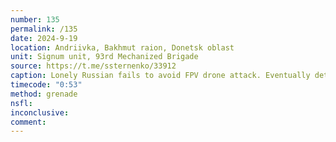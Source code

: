 ```yaml
---
number: 135
permalink: /135
date: 2024-9-19
location: Andriivka, Bakhmut raion, Donetsk oblast
unit: Signum unit, 93rd Mechanized Brigade
source: https://t.me/ssternenko/33912
caption: Lonely Russian fails to avoid FPV drone attack. Eventually detonates grenade to his chest
timecode: "0:53"
method: grenade
nsfl: 
inconclusive: 
comment: 
---
```

<script async src="https://telegram.org/js/telegram-widget.js?22" data-telegram-post="ssternenko/33912" data-width="100%" data-userpic="false"></script>